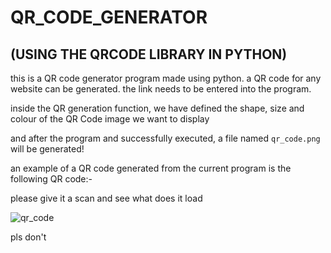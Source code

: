# QR_CODE_GENERATOR
## (USING THE QRCODE LIBRARY IN PYTHON)

this is a QR code generator program made using python. a QR code for any website can be generated.
the link needs to be entered into the program.

inside the QR generation function, we have defined the shape, size and colour of the QR Code image we want to display

and after the program and successfully executed, a file named `qr_code.png` will be generated!


an example of a QR code generated from the current program is the following QR code:-

please give it a scan and see what does it load

![qr_code](https://github.com/aakarsh27/QR-Code-generator/assets/71917139/160ecb64-a798-45c4-b3aa-2e5163744a5a)

pls don't